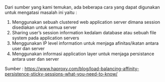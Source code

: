 
Dari sumber yang kami temukan, ada beberapa cara yang dapat digunakan untuk mengatasi masalah ini yaitu :

1. Menggunakan sebuah clustered web application server dimana session disediakan untuk semua server
2. Sharing user’s session information kedalam database atau sebuah file system pada application servers
3. Menggunakan IP level information untuk menjaga afinitas/ikatan antara user dan server
4. Menggunakan informasi application layer untuk menjaga persistance antara user dan server

Sumber : https://www.haproxy.com/blog/load-balancing-affinity-persistence-sticky-sessions-what-you-need-to-know/
